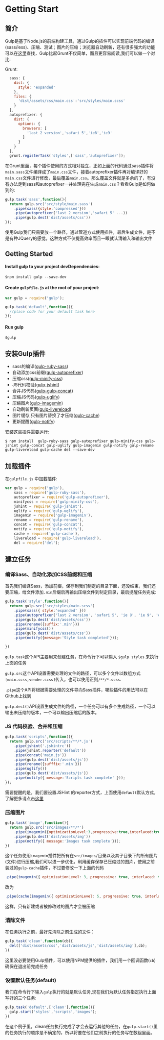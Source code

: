 # Getting Start

## 简介

  Gulp是基于Node.js的前端构建工具，通过Gulp的插件可以实现前端代码的编译(sass/less)、压缩、测试；图片的压缩；浏览器自动刷新，还有很多强大的功能可以在[这里](http://gulpjs.com/plugins/)查找，Gulp比起Grunt不仅简单，而且更容易阅读,我们可以做一个对比:

  Grunt:
```javascript
  sass: {
    dist: {
      style: 'expanded'
    },
    files: {
      'dist/assets/css/main.css':'src/styles/main.scss'
    }
  },
  autoprefixer: {
    dist: {
      options: {
        browsers: [
          'last 2 version','safari 5','ie8','ie9'
        ]
      }
    }
  },
  grunt.registerTask('styles',['sass','autoprefixer']);

```

  在Grunt里面，每个插件使用的方式相对独立，正如上面的代码通过sass插件将`main.sass`文件编译成了`main.css`文件，接着autoprefixer插件再对编译好的`main.css`文件进行修改，最后覆盖`main.css`。那么覆盖文件就是多余的了，有没有办法走到sass和autoprefixer一并处理完在生成`main.css`？看看Gulp是如何做到的:

```javascript
gulp.task('sass',function(){
  return gulp.src('src/style/main.sass')
    .pipe(sass({style:'compressed'}))
    .pipe(autoprefixer('last 2 version','safari 5' ...))
    .pipe(gulp.dest('dist/assets/css'))
});
```
使用Gulp我们只需要放一个路径，通过管道方式使用插件，最后生成文件，是不是有种JQuery的感觉。这种方式不仅提高效率而且一眼就认清输入和输出文件

## Getting Started

#### Install gulp to your project devDependencies:

```shell
$npm install gulp --save-dev
```

#### Create `gulpfile.js` at the root of your project:

```javascript
var gulp = require('gulp');

gulp.task('default',function(){
  //place code for your default task here
});
```

#### Run gulp

```shell
$gulp
```

## 安装Gulp插件

  - sass的编译([gulp-ruby-sass](https://github.com/sindresorhus/gulp-ruby-sass))
  - 自动添加css前缀([gulp-autoprefixer](https://github.com/Metrime/gulp-autoprefixer))
  - 压缩css([gulp-minify-css](https://github.com/jonathanepollack/gulp-minify-css))
  - JS代码校验([gulp-jshint](https://github.com/spalger/gulp-jshint))
  - 合并JS代码([gulp-gulp-concat](https://github.com/contra/gulp-concat))
  - 压缩JS代码([gulp-uglify](https://github.com/terinjokes/gulp-uglify))
  - 压缩图片([gulp-imagemin](https://github.com/sindresorhus/gulp-imagemin))
  - 自动刷新页面([gulp-livereload](https://github.com/vohof/gulp-livereload))
  - 图片缓存,只有图片替换了才压缩([gulp-cache](https://github.com/jgable/gulp-cache))
  - 更新提醒([gulp-notify](https://github.com/mikaelbr/gulp-notify))

安装这些插件需要运行:

```shell
$ npm install  gulp-ruby-sass gulp-autoprefixer gulp-minify-css gulp-jshint gulp-concat gulp-uglify gulp-imagemin gulp-notify gulp-rename gulp-livereload gulp-cache del --save-dev

```

## 加载插件

在`gulpfile.js` 中加载插件:

```javascript
var gulp = require('gulp'),
    sass = require('gulp-ruby-sass'),
    autoprefixer = require('gulp-autoprefixer'),
    minifycss = require('gulp-minify-css'),
    jshint = require('gulp-jshint'),
    uglify = require('gulp-uglify'),
    imagemin = require('gulp-imagemin'),
    rename = require('gulp-rename'),
    concat = require('gulp-concat'),
    notify = require('gulp-notify'),
    cache = require('gulp-cache'),
    livereload = require('gulp-livereload'),
    del = require('del');
```

## 建立任务

### 编译Sass、自动化添加CSS前缀和压缩

首先我们编译Sass，添加前缀，保存到我们制定的目录下面，还没结束，我们还要压缩，给文件添加`.min`后缀后再输出压缩文件到制定目录，最后提醒任务完成:

```javascript
gulp.task('style',function(){
  return gulp.src('src/styles/main.scss')
    .pipe(sass({ style:'expanded' }))
    .pipe(autoprefixer('last 2 version', 'safari 5', 'ie 8', 'ie 9', 'opera 12.1', 'ios 6', 'android 4'))
    .pipe(gulp.dest('dist/assets/css'))
    .pipe(rename({suffix:'.min'}))
    .pipe(minifycss())
    .pipe(gulp.dest('dist/assets/css'))
    .pipe(notify({message:'Style task completed'}));

})
```

  `gulp.task`这个API主要用来创建任务，在命令行下可以输入 `$gulp styles` 来执行上面的任务

  `gulp.src`这个API设置需要处理的文件的路径，可以多个文件以数组方式`[main.scss,vender.scss]`传入，也可以使用正则`/**/*.scss`.

  `.pipe`这个API将根据需要处理的文件导向Sass插件，哪些插件的用法可以在Github上找到

  `gulp.dest()`API设置生成文件的路径，一个任务可以有多个生成路径，一个可以输出未压缩的版本，一个可以输出压缩后的版本。

### JS 代码校验、合并和压缩

```javascript
gulp.task('scripts',function(){
  return gulp.src('src/scripts/**/*.js')
    .pipe(jshint('.jshintrc'))
    .pipe(jshint.reporter('default'))
    .pipe(concat('main.js'))
    .pipe(gulp.dest('dist/assets/js'))
    .pipe(rename({sufffix:'.min'}))
    .pipe(uglify())
    .pipe(gulp.dest('dist/assets/js'))
    .pipe(notify({ message:'Scripts task complete' }));
});
```

需要提醒的是，我们要设置JSHint 的reporter方式，上面使用`default`默认方式，了解更多请点击[这里](http://jshint.com/docs/reporters/)

### 压缩图片

```javascript
gulp.task('image',function(){
  return gulp.src('src/images/**/*')
    .pipe(imagemin({optimizationLevel:3,progressive:true,interlaced:true}))
    .pipe(gulp.dest('dist/assets/img'))
    .pipe(notify({ message:'Images task complete'}));
})
```

这个任务使用`imagemin`插件把所有在`src/images/`目录以及其子目录下的所有图片(文件)进行压缩,我们可以进一步优化，利用缓存保存已压缩过的图片，使用之前装过的`gulp-cache`插件，不过要修改一下上面的代码

```javascript
.pipe(imagemin({ optimizationLevel: 3, progressive: true, interlaced: true }))
```
改为
```javascript
.pipe(cache(imagemin({ optimizationLevel: 5, progressive: true, interlaced: true })))
```

这样，只有新建或者被修改过的图片才会被压缩

### 清除文件

  在任务执行之前，最好先清除之前生成的文件：

  ```javascript
  gulp.task('clean',function(cb){
    del(['dist/assets/css','dist/assets/js','dist/assets/img'],cb);
  })
  ```

  这里没必要使用Gulp插件，可以使用NPM提供的插件，我们用一个回调函数(`cb`)确保在退出前完成任务

### 设置默认任务(default)

我们在命令行下输入`gulp`执行的就是默认任务,现在我们为默认任务指定执行上面写好的三个任务:

```javascript
gulp.task('default',['clean'],function(){
  gulp.start('styles','scripts','images');
})
```

在这个例子里，clean任务执行完成了才会去运行其他的任务，在`gulp.start()`里的任务执行的顺序是不确定的，所以将要在他们之前执行的任务写在数组里面。
